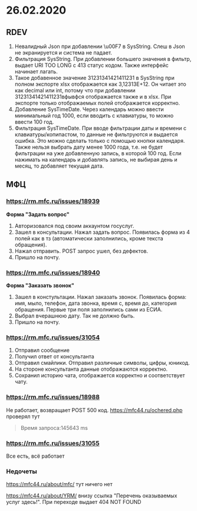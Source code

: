 # 26.02.2020

## RDEV

1. Невалидный Json при добавлении \u00F7 в SysString. Слеш в Json не экранируется и система не падает.
2. Фильтрация SysString. При добавлении большего значения в фильтр, выдает URI TOO LONG с 413 статус кодом. Также интерфейс начинает лагать.
3. Такое добавенное значение 31231341421411231 в SysString при полном экспорте xlsx отображается как 3,12313E+12. Он читает это как decimal или int, потому что при добавлении 31231341421411231вфывфся отображается также и в xlsx. При экспорте только отображаемых полей отображается корректно.
4. Добавление SysTimeDate. Через календарь можно ввести минимальный год 1000, если вводить с клавиатуры, то можно ввести 100 год.
5. Фильтрация SysTimeDate. При вводе фильтрации даты и времени с клавиатуры/копипастом, то данные не фильтруются и выдается ошибка. Это можно сделать только с помощью кнопки календаря. Также нельзя выбрать дату менее 1000 года, т.е. не будет фильтрации на уже добавленную запись, в которой 100 год.
Если нажимать на календарь и добавлять запись, не выбирая день и месяц, то добавляет текущая дата.

## МФЦ

### https://rm.mfc.ru/issues/18939

**Форма "Задать вопрос"**

1. Авторизовался под своим аккаунтом госуслуг.
2. Зашел в консультации. Нажал задать вопрос. Появилась форма из 4 полей как в тз (автоматически заполнились, кроме текста обращения).
3. Нажал отправить. POST запрос ушел, без дефектов.
4. Пришло на почту.

### https://rm.mfc.ru/issues/18940

**Форма "Заказать звонок"**
1. Зашел в констультации. Нажал заказать звонок. Появилась форма: имя, мыло, телефон, дата звонка, время с, время до, категория обращения. Первые три поля заполнились сами из ЕСИА.
2. Выбрал вчерашнюю дату. Так не должно быть.
3. Пришло на почту.

### https://rm.mfc.ru/issues/31054

1. Отправил сообщение
2. Получил ответ от консультанта
3. Отправил смайлики. Отправил различные символы, цифры, юникод.
4. На стороне консультанта данные отображаются корректно.
5. Сохранил историю чата, отображается корректно и соответствует чату.

### https://rm.mfc.ru/issues/18988

Не работает, возвращает POST 500 код. https://mfc44.ru/ochered.php проверял тут

> Время запроса:145643 ms

### https://rm.mfc.ru/issues/31055

Все есть, всё работает

### Недочеты

https://mfc44.ru/about/mfc/ тут ничего нет

https://mfc44.ru/about/YRM/ внизу ссылка "Перечень оказываемых услуг здесь!". При переходе выдает 404 NOT FOUND